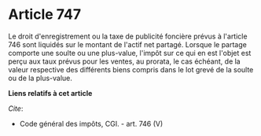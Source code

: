 # Article 747

Le droit d'enregistrement ou la taxe de publicité foncière prévus à l'article 746 sont liquidés sur le montant de l'actif net
partagé. Lorsque le partage comporte une soulte ou une plus-value, l'impôt sur ce qui en est l'objet est perçu aux taux
prévus pour les ventes, au prorata, le cas échéant, de la valeur respective des différents biens compris dans le lot grevé de
la soulte ou de la plus-value.

**Liens relatifs à cet article**

_Cite_:

  - Code général des impôts, CGI. - art. 746 (V)
